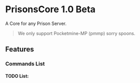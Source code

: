 # PrisonsCore 1.0 Beta
A Core for any Prison Server.

> We only support Pocketmine-MP (pmmp) sorry spoons.

## Features







### Commands List





#### TODO List:
